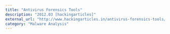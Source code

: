 ```yaml
---
title: "Antivirus Forensics Tools"
description: "2012.03 [hackingarticles]"
external_url: "http://www.hackingarticles.in/antivirus-forensics-tools/"
category: "Malware Analysis"
---
```

